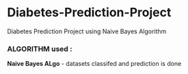 # Diabetes-Prediction-Project
Diabetes Prediction Project using Naive Bayes Algorithm 


### ALGORITHM used : 
**Naive Bayes ALgo** - datasets classifed and prediction is done 
